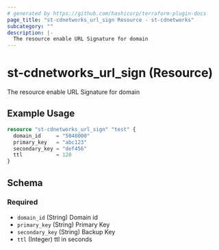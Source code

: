 ```yaml
---
# generated by https://github.com/hashicorp/terraform-plugin-docs
page_title: "st-cdnetworks_url_sign Resource - st-cdnetworks"
subcategory: ""
description: |-
  The resource enable URL Signature for domain
---
```


# st-cdnetworks_url_sign (Resource)

The resource enable URL Signature for domain

## Example Usage

```terraform
resource "st-cdnetworks_url_sign" "test" {
  domain_id     = "5048000"
  primary_key   = "abc123"
  secondary_key = "def456"
  ttl           = 120
}
```

<!-- schema generated by tfplugindocs -->

## Schema

### Required

- `domain_id` (String) Domain id
- `primary_key` (String) Primary Key
- `secondary_key` (String) Backup Key
- `ttl` (Integer) ttl in seconds

